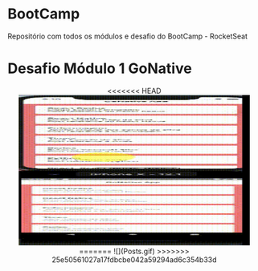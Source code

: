 # BootCamp

Repositório com todos os módulos e desafio do BootCamp - RocketSeat

# Desafio Módulo 1 GoNative

<p align="center">
<<<<<<< HEAD
  <img width="460" height="300" src="Posts.gif">
=======
![](Posts.gif)
>>>>>>> 25e50561027a17fdbcbe042a59294ad6c354b33d
</p>
